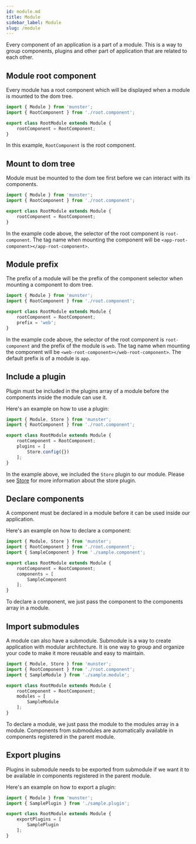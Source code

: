 ```yaml
---
id: module.md
title: Module
sidebar_label: Module
slug: /module
---
```


Every component of an application is a part of a module.
This is a way to group components, plugins and other part of application that are related to each other.

## Module root component

Every module has a root component which will be displayed when a module is mounted to the dom tree.

```javascript
import { Module } from 'munster';
import { RootComponent } from './root.component';

export class RootModule extends Module {
    rootComponent = RootComponent;
}
```

In this example, `RootComponent` is the root component.

## Mount to dom tree

Module must be mounted to the dom tee first before we can interact with its components.

```javascript
import { Module } from 'munster';
import { RootComponent } from './root.component';

export class RootModule extends Module {
    rootComponent = RootComponent;
}
```

In the example code above, the selector of the root component is `root-component`.
The tag name when mounting the component will be `<app-root-component></app-root-component>`.

## Module prefix

The prefix of a module will be the prefix of the component selector when mounting a component to dom tree.

```javascript
import { Module } from 'munster';
import { RootComponent } from './root.component';

export class RootModule extends Module {
    rootComponent = RootComponent;
    prefix = 'web';
}
```
In the example code above, the selector of the root component is `root-component` and the prefix of the module is `web`.
The tag name when mounting the component will be `<web-root-component></web-root-component>`.
The default prefix is of a module is `app`.

## Include a plugin

Plugin must be included in the plugins array of a module before the components inside the module can use it.

Here's an example on how to use a plugin:

```javascript
import { Module, Store } from 'munster';
import { RootComponent } from './root.component';

export class RootModule extends Module {
    rootComponent = RootComponent;
    plugins = [
        Store.config({})
    ];
}
```

In the example above, we included the `Store` plugin to our module.
Please see [Store](/docs/store) for more information about the store plugin.

## Declare components

A component must be declared in a module before it can be used inside our application.

Here's an example on how to declare a component:

```javascript
import { Module, Store } from 'munster';
import { RootComponent } from './root.component';
import { SampleComponent } from './sample.component';

export class RootModule extends Module {
    rootComponent = RootComponent;
    components = [
        SampleComponent
    ];
}
```

To declare a component, we just pass the component to the components array in a module.

## Import submodules

A module can also have a submodule.
Submodule is a way to create application with modular architecture.
It is one way to group and organize your code to make it more reusable and easy to maintain.

```javascript
import { Module, Store } from 'munster';
import { RootComponent } from './root.component';
import { SampleModule } from './sample.module';

export class RootModule extends Module {
    rootComponent = RootComponent;
    modules = [
        SampleModule
    ];
}
```

To declare a module, we just pass the module to the modules array in a module.
Components from submodules are automatically available in components registered in the parent module.

## Export plugins

Plugins in submodule needs to be exported from submodule if we want it to be available in components registered in the parent module.

Here's an example on how to export a plugin:

```javascript
import { Module } from 'munster';
import { SamplePlugin } from './sample.plugin';

export class RootModule extends Module {
    exportPlugins = [
        SamplePlugin
    ];
}
```